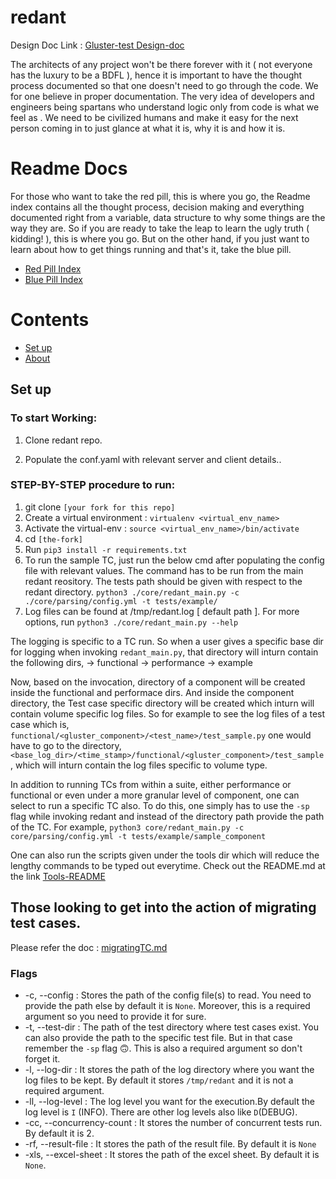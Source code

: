 # redant

Design Doc Link : [Gluster-test Design-doc](https://docs.google.com/document/d/1D8zUSmg-00ey711gsqvS6G9i_fGN2cE0EbG4u1TOsaQ/edit?usp=sharing)

The architects of any project won't be there forever with it 
( not everyone has the luxury to be a BDFL ), hence it is important to have 
the thought process documented so that one doesn't need to go through the code. 
We for one believe in proper documentation. The very idea of developers and 
engineers being spartans who understand logic only from code is what we feel as 
. We need to be civilized humans and make it easy for the next person coming 
in to just glance at what it is, why it is and how it is.

# Readme Docs
For those who want to take the red pill, this is where you go, the Readme index
contains all the thought process, decision making and everything documented 
right from a variable, data structure to why some things are the way they are.
So if you are ready to take the leap to learn the ugly truth ( kidding! ),
this is where you go. But on the other hand, if you just want to learn about
how to get things running and that's it, take the blue pill.

* [Red Pill Index](./docs/RPIndex.md)
* [Blue Pill Index](./docs/BPIndex.md)

# Contents
* [Set up](#set-up)
* [About](#flags)

## Set up

### To start Working:

1. Clone redant repo.

2. Populate the conf.yaml with relevant server and client details..


### STEP-BY-STEP procedure to run:
1. git clone `[your fork for this repo]`
2. Create a virtual environment : `virtualenv <virtual_env_name>`
3. Activate the virtual-env : `source <virtual_env_name>/bin/activate`
4. cd `[the-fork]`
5. Run `pip3 install -r requirements.txt`
6. To run the sample TC, just run the below cmd after populating the
config file with relevant values. The command has to be run from the main redant
reository. The tests path should be given with respect to the redant directory.
`python3 ./core/redant_main.py -c ./core/parsing/config.yml -t tests/example/`
7. Log files can be found at /tmp/redant.log [ default path ].
For more options, run `python3 ./core/redant_main.py --help`

The logging is specific to a TC run. So when a user gives a specific base dir
for logging when invoking `redant_main.py`, that directory will inturn
contain the following dirs,
 -> functional
 -> performance
 -> example

Now, based on the invocation, directory of a component will be created inside
the functional and performace dirs. And inside the component directory,
the Test case specific directory will be created which inturn will contain
volume specific log files.
So for example to see the log files of a test case which is,
`functional/<gluster_component>/<test_name>/test_sample.py`
one would have to go to the directory,
`<base_log_dir>/<time_stamp>/functional/<gluster_component>/test_sample`, 
which will inturn contain the log files specific to volume type.

In addition to running TCs from within a suite, either performance or
functional or even under a more granular level of component, one can select to
run a specific TC also. To do this, one simply has to use the `-sp` flag while
invoking redant and instead of the directory path provide the path of the TC.
For example,
`python3 core/redant_main.py -c core/parsing/config.yml -t tests/example/sample_component`

One can also run the scripts given under the tools dir which will reduce the
lengthy commands to be typed out everytime. Check out the README.md at the link
[Tools-README](./tools/README.md)

## Those looking to get into the action of migrating test cases.

Please refer the doc : [migratingTC.md](./docs/BP/migratingTC.md)

### Flags

* -c, --config : Stores the path of the config file(s) to read. You need to 
provide the path else by default it is `None`. Moreover, this is a required 
argument so you need to provide it for sure.
* -t, --test-dir : The path of the test directory where test cases exist. 
You can also provide the path to the specific test file. But in that case 
remember the `-sp` flag :upside_down_face:. This is also a required argument 
so don't forget it.
*   -l, --log-dir : It stores the path of the log directory where you want 
the log files to be kept. By default it stores `/tmp/redant` and it 
is not a required argument.
* -ll, --log-level : The log level you want for the execution.By default 
the log level is `I` (INFO). There are other log levels also like `D`(DEBUG).
* -cc, --concurrency-count : It stores the number of concurrent tests run. 
By default it is 2.
* -rf, --result-file : It stores the path of the result file. By default it 
is `None`
* -xls, --excel-sheet : It stores the path of the excel sheet. By default it 
is `None`.
